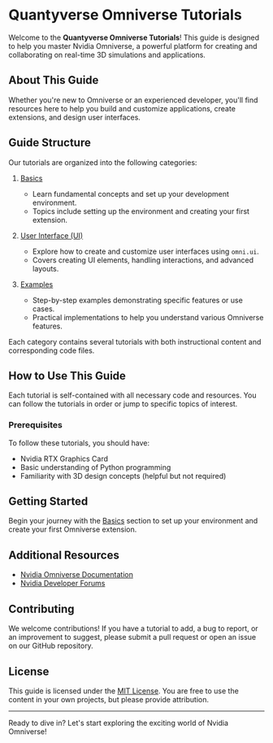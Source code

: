 <!-- # Omniverse Tutorials

Welcome to the **Quantyverse Omniverse Tutorials** repository! This collection of tutorials is designed to help you get started with Nvidia Omniverse, a powerful platform for creating and collaborating on real-time 3D simulations and applications.

## About This Repository

This repository contains a variety of tutorials that cover different aspects of using Nvidia Omniverse. Whether you're new to Omniverse or an experienced developer, you'll find resources here to help you build and customize applications, create extensions, and design user interfaces.

## Repository Structure

The tutorials are organized into the following categories:

- **Basics**: Learn the fundamental concepts and get your development environment set up.
- **User Interface (UI)**: Explore how to create and customize user interfaces using `omni.ui`.
- **Examples**: Step-by-step examples demonstrating specific features or use cases.

Each category contains several tutorials, and each tutorial includes both instructional content and corresponding code files.

### Categories

- [Basics](./basics/index.md)
  - Setting up the environment, creating your first extension, and more.
  
- [User Interface (UI)](./ui/index.md)
  - Tutorials on creating UI elements, handling interactions, and advanced layouts.

- [Examples](./examples/index.md)
  - Practical examples to help you understand and implement various features in Omniverse.

## How to Use These Tutorials

Each tutorial is self-contained and includes all the necessary code and resources. You can follow the tutorials in order, or jump to specific topics that interest you.

### Prerequisites

To follow these tutorials, you should have:
- Nvidia RTX Graphics Card
- A basic understanding of Python programming.
- Familiarity with 3D design concepts (helpful but not required).

## Contributing

Contributions are welcome! If you have a tutorial to add, a bug to report, or an improvement to suggest, please feel free to submit a pull request or open an issue.

## License

This repository is licensed under the [MIT License](LICENSE). You are free to use the content in your own projects, but please provide attribution.

---

## Get Started

Start with the [Basics](./basics/index.md) section to set up your environment and create your first Omniverse extension. -->



# Quantyverse Omniverse Tutorials

Welcome to the **Quantyverse Omniverse Tutorials**! This guide is designed to help you master Nvidia Omniverse, a powerful platform for creating and collaborating on real-time 3D simulations and applications.

## About This Guide

Whether you're new to Omniverse or an experienced developer, you'll find resources here to help you build and customize applications, create extensions, and design user interfaces.

## Guide Structure

Our tutorials are organized into the following categories:

1. [Basics](./basics/index.md)
   - Learn fundamental concepts and set up your development environment.
   - Topics include setting up the environment and creating your first extension.

2. [User Interface (UI)](./ui/index.md)
   - Explore how to create and customize user interfaces using `omni.ui`.
   - Covers creating UI elements, handling interactions, and advanced layouts.

3. [Examples](./examples/index.md)
   - Step-by-step examples demonstrating specific features or use cases.
   - Practical implementations to help you understand various Omniverse features.

Each category contains several tutorials with both instructional content and corresponding code files.

## How to Use This Guide

Each tutorial is self-contained with all necessary code and resources. You can follow the tutorials in order or jump to specific topics of interest.

### Prerequisites

To follow these tutorials, you should have:
- Nvidia RTX Graphics Card
- Basic understanding of Python programming
- Familiarity with 3D design concepts (helpful but not required)

## Getting Started

Begin your journey with the [Basics](./basics/index.md) section to set up your environment and create your first Omniverse extension.

## Additional Resources

- [Nvidia Omniverse Documentation](https://docs.omniverse.nvidia.com/)
- [Nvidia Developer Forums](https://forums.developer.nvidia.com/c/omniverse/294)

## Contributing

We welcome contributions! If you have a tutorial to add, a bug to report, or an improvement to suggest, please submit a pull request or open an issue on our GitHub repository.

## License

This guide is licensed under the [MIT License](../LICENSE). You are free to use the content in your own projects, but please provide attribution.

---

Ready to dive in? Let's start exploring the exciting world of Nvidia Omniverse!